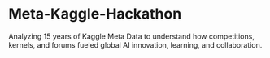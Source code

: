 # Meta-Kaggle-Hackathon
Analyzing 15 years of Kaggle Meta Data to understand how competitions, kernels, and forums fueled global AI innovation, learning, and collaboration.
